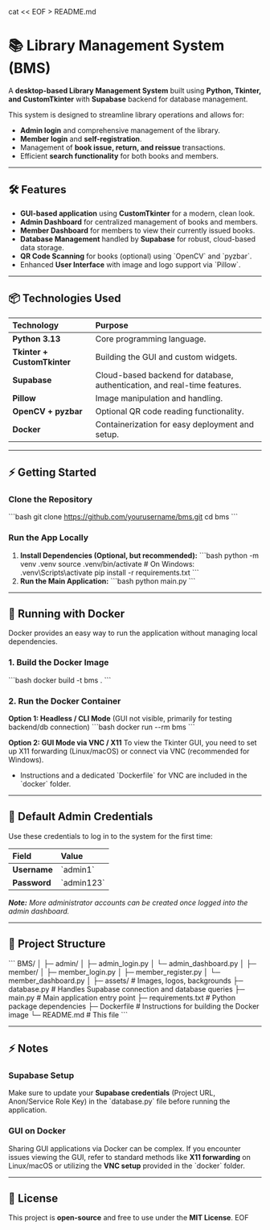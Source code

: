 cat << EOF > README.md
# 📚 Library Management System (BMS)

A **desktop-based Library Management System** built using **Python, Tkinter, and CustomTkinter** with **Supabase** backend for database management.

This system is designed to streamline library operations and allows for:
- **Admin login** and comprehensive management of the library.
- **Member login** and **self-registration**.
- Management of **book issue, return, and reissue** transactions.
- Efficient **search functionality** for both books and members.

---

## 🛠 Features

- **GUI-based application** using **CustomTkinter** for a modern, clean look.
- **Admin Dashboard** for centralized management of books and members.
- **Member Dashboard** for members to view their currently issued books.
- **Database Management** handled by **Supabase** for robust, cloud-based data storage.
- **QR Code Scanning** for books (optional) using \`OpenCV\` and \`pyzbar\`.
- Enhanced **User Interface** with image and logo support via \`Pillow\`.

---

## 📦 Technologies Used

| Technology | Purpose |
| :--- | :--- |
| **Python 3.13** | Core programming language. |
| **Tkinter + CustomTkinter** | Building the GUI and custom widgets. |
| **Supabase** | Cloud-based backend for database, authentication, and real-time features. |
| **Pillow** | Image manipulation and handling. |
| **OpenCV + pyzbar** | Optional QR code reading functionality. |
| **Docker** | Containerization for easy deployment and setup. |

---

## ⚡ Getting Started

### Clone the Repository

\`\`\`bash
git clone https://github.com/yourusername/bms.git
cd bms
\`\`\`

### Run the App Locally

1.  **Install Dependencies (Optional, but recommended):**
    \`\`\`bash
    python -m venv .venv
    source .venv/bin/activate  # On Windows: .venv\\Scripts\\activate
    pip install -r requirements.txt
    \`\`\`
2.  **Run the Main Application:**
    \`\`\`bash
    python main.py
    \`\`\`

---

## 🐳 Running with Docker

Docker provides an easy way to run the application without managing local dependencies.

### 1. Build the Docker Image

\`\`\`bash
docker build -t bms .
\`\`\`

### 2. Run the Docker Container

**Option 1: Headless / CLI Mode** (GUI not visible, primarily for testing backend/db connection)
\`\`\`bash
docker run --rm bms
\`\`\`

**Option 2: GUI Mode via VNC / X11**
To view the Tkinter GUI, you need to set up X11 forwarding (Linux/macOS) or connect via VNC (recommended for Windows).
* Instructions and a dedicated \`Dockerfile\` for VNC are included in the \`docker\` folder.

---

## 🔑 Default Admin Credentials

Use these credentials to log in to the system for the first time:

| Field | Value |
| :--- | :--- |
| **Username** | \`admin1\` |
| **Password** | \`admin123\` |

***Note:** More administrator accounts can be created once logged into the admin dashboard.*

---

## 📁 Project Structure

\`\`\`
BMS/
│
├─ admin/
│   ├─ admin_login.py
│   └─ admin_dashboard.py
│
├─ member/
│   ├─ member_login.py
│   ├─ member_register.py
│   └─ member_dashboard.py
│
├─ assets/                # Images, logos, backgrounds
├─ database.py            # Handles Supabase connection and database queries
├─ main.py                # Main application entry point
├─ requirements.txt       # Python package dependencies
├─ Dockerfile             # Instructions for building the Docker image
└─ README.md              # This file
\`\`\`

---

## ⚡ Notes

### Supabase Setup
Make sure to update your **Supabase credentials** (Project URL, Anon/Service Role Key) in the \`database.py\` file before running the application.

### GUI on Docker
Sharing GUI applications via Docker can be complex. If you encounter issues viewing the GUI, refer to standard methods like **X11 forwarding** on Linux/macOS or utilizing the **VNC setup** provided in the \`docker\` folder.

---

## 📝 License

This project is **open-source** and free to use under the **MIT License**.
EOF